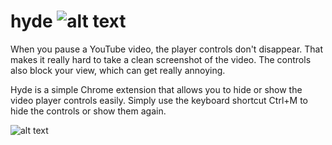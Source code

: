 # hyde ![alt text](https://github.com/karmdesai/hyde/blob/master/img/webStoreIcon.png?raw=true)
When you pause a YouTube video, the player controls don't disappear. That makes it really hard to take a clean screenshot of the video. The controls also block your view, which can get really annoying.

Hyde is a simple Chrome extension that allows you to hide or show the video player controls easily. Simply use the keyboard shortcut Ctrl+M to hide the controls or show them again.

![alt text](https://github.com/karmdesai/hyde/blob/master/img/webStoreIcon.png?raw=true)